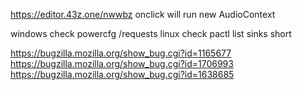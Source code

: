 https://editor.43z.one/nwwbz onclick will run new AudioContext

windows check
powercfg /requests
linux check
pactl list sinks short

https://bugzilla.mozilla.org/show_bug.cgi?id=1165677
https://bugzilla.mozilla.org/show_bug.cgi?id=1706993
https://bugzilla.mozilla.org/show_bug.cgi?id=1638685
